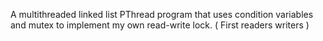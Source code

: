 A multithreaded linked list PThread program that uses condition variables and mutex to implement my own read-write lock. ( First readers writers )
